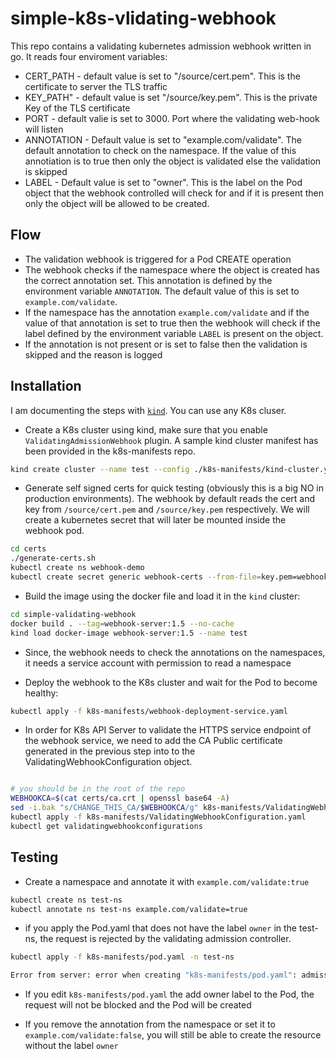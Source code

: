 # simple-k8s-vlidating-webhook

This repo contains a validating kubernetes admission webhook written in go.  It reads four enviroment variables:

- CERT_PATH - default value is set to "/source/cert.pem". This is the certificate to server the TLS traffic
- KEY_PATH" - default value is set "/source/key.pem". This is the private Key of the TLS certificate
- PORT - default valie is set to 3000. Port where the validating web-hook will listen
- ANNOTATION - Default value is set to "example.com/validate". The default annotation to check on the namespace. If the value of this annotiation is to true then only the object is validated else the validation is skipped
- LABEL - Default value is set to "owner". This is the label on the Pod object that the webhook controlled will check for and if it is present then only the object will be allowed to be created.

## Flow

- The validation webhook is triggered for a Pod CREATE operation
- The webhook checks if the namespace where the object is created has the correct annotation set. This annotation is defined by the environment variable `ANNOTATION`. The default value of this is set to `example.com/validate`.
- If the namespace has the annotation `example.com/validate` and if the value of that annotation is set to true then the webhook will check if the label defined by the environment variable `LABEL` is present on the object.
- If the annotation is not present or is set to false then the validation is skipped and the reason is logged



## Installation

I am documenting the steps with [`kind`](https://kind.sigs.k8s.io/docs/user/quick-start/). You can use any K8s cluser.

- Create a K8s cluster using kind, make sure that you enable `ValidatingAdmissionWebhook` plugin. A sample kind cluster manifest has been provided in the k8s-manifests repo.

```bash
kind create cluster --name test --config ./k8s-manifests/kind-cluster.yaml --image kindest/node:v1.20.2
```

- Generate self signed certs for quick testing (obviously this is a big NO in production environments). The webhook by default reads the cert and key from `/source/cert.pem` and `/source/key.pem` respectively. We will create a kubernetes secret that will later be mounted inside the webhook pod.

```bash
cd certs
./generate-certs.sh
kubectl create ns webhook-demo
kubectl create secret generic webhook-certs --from-file=key.pem=webhook-server-tls.key --from-file=cert.pem=webhook-server-tls.crt -n webhook-demo
```

- Build the image using the docker file and load it in the `kind` cluster:

```bash
cd simple-validating-webhook
docker build . --tag=webhook-server:1.5 --no-cache
kind load docker-image webhook-server:1.5 --name test
```

- Since, the webhook needs to check the annotations on the namespaces, it needs a service account with permission to read a namespace

- Deploy the webhook to the K8s cluster and wait for the Pod to become healthy:

```bash
kubectl apply -f k8s-manifests/webhook-deployment-service.yaml
```

- In order for K8s API Server to validate the HTTPS service endpoint of the webhook service, we need to add the CA Public certificate  generated in the previous step into to the ValidatingWebhookConfiguration object.

```bash

# you should be in the root of the repo
WEBHOOKCA=$(cat certs/ca.crt | openssl base64 -A)
sed -i.bak "s/CHANGE_THIS_CA/$WEBHOOKCA/g" k8s-manifests/ValidatingWebhookConfiguration.yaml
kubectl apply -f k8s-manifests/ValidatingWebhookConfiguration.yaml
kubectl get validatingwebhookconfigurations
```

## Testing

- Create a namespace and annotate it with `example.com/validate:true`

```bash
kubectl create ns test-ns
kubectl annotate ns test-ns example.com/validate=true
```

- if you apply the Pod.yaml that does not have the label `owner` in the test-ns, the request is rejected by the validating admission controller.

```bash
kubectl apply -f k8s-manifests/pod.yaml -n test-ns                                                                   

Error from server: error when creating "k8s-manifests/pod.yaml": admission webhook "webhook-server.webhook-demo.svc" denied the request: Denied because the Pod is missing label owner
```

- If you edit `k8s-manifests/pod.yaml` the add owner label to the Pod, the request will not be blocked and the Pod will be created

- If you remove the annotation from the namespace or set it to `example.com/validate:false`, you will still be able to create the resource without the label `owner`

